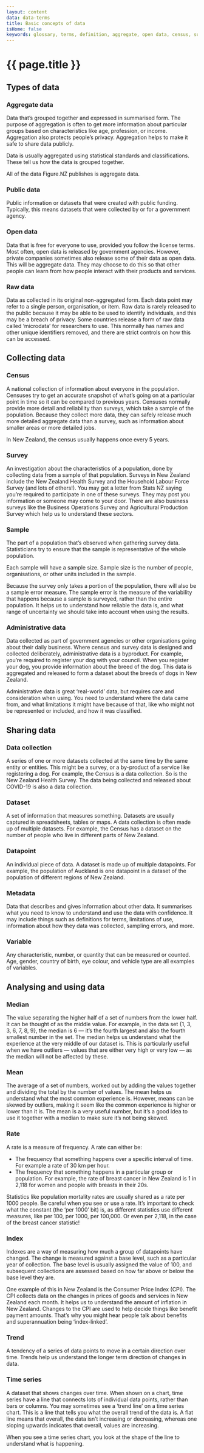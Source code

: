 ```yaml
---
layout: content
data: data-terms
title: Basic concepts of data
isHome: false
keywords: glossary, terms, definition, aggregate, open data, census, survey, sample, dataset, variable, median, mean, rate, index, trend
---
```


# {{ page.title }}
## Types of data

### Aggregate data

Data that’s grouped together and expressed in summarised form. The purpose of aggregation is often to get more information about particular groups based on characteristics like age, profession, or income. Aggregation also protects people’s privacy. Aggregation helps to make it safe to share data publicly.

Data is usually aggregated using statistical standards and classifications. These tell us how the data is grouped together.

All of the data Figure.NZ publishes is aggregate data.

### Public data

Public information or datasets that were created with public funding. Typically, this means datasets that were collected by or for a government agency. 

### Open data

Data that is free for everyone to use, provided you follow the license terms. Most often, open data is released by government agencies. However, private companies sometimes also release some of their data as open data. This will be aggregate data. They may choose to do this so that other people can learn from how people interact with their products and services.

### Raw data

Data as collected in its original non-aggregated form. Each data point may refer to a single person, organisation, or item. Raw data is rarely released to the public because it may be able to be used to identify individuals, and this may be a breach of privacy. Some countries release a form of raw data called ‘microdata’ for researchers to use. This normally has names and other unique identifiers removed, and there are strict controls on how this can be accessed.

## Collecting data

### Census

A national collection of information about everyone in the population. Censuses try to get an accurate snapshot of what’s going on at a particular point in time so it can be compared to previous years. Censuses normally provide more detail and reliability than surveys, which take a sample of the population. Because they collect more data, they can safely release much more detailed aggregate data than a survey, such as information about smaller areas or more detailed jobs.

In New Zealand, the census usually happens once every 5 years.

### Survey

An investigation about the characteristics of a population, done by collecting data from a sample of that population. Surveys in New Zealand include the New Zealand Health Survey and the Household Labour Force Survey (and lots of others!). You may get a letter from Stats NZ saying you’re required to participate in one of these surveys. They may post you information or someone may come to your door. There are also business surveys like the Business Operations Survey and Agricultural Production Survey which help us to understand these sectors.

### Sample

The part of a population that’s observed when gathering survey data. Statisticians try to ensure that the sample is representative of the whole population.

Each sample will have a sample size. Sample size is the number of people, organisations, or other units included in the sample. 

Because the survey only takes a portion of the population, there will also be a sample error measure. The sample error is the measure of the variability that happens because a sample is surveyed, rather than the entire population. It helps us to understand how reliable the data is, and what range of uncertainty we should take into account when using the results.

### Administrative data

Data collected as part of government agencies or other organisations going about their daily business. Where census and survey data is designed and collected deliberately, administrative data is a byproduct. For example, you’re required to register your dog with your council. When you register your dog, you provide information about the breed of the dog. This data is aggregated and released to form a dataset about the breeds of dogs in New Zealand.

Administrative data is great ‘real-world’ data, but requires care and consideration when using. You need to understand where the data came from, and what limitations it might have because of that, like who might not be represented or included, and how it was classified.

## Sharing data

### Data collection

A series of one or more datasets collected at the same time by the same entity or entities. This might be a survey, or a by-product of a service like registering a dog. For example, the Census is a data collection. So is the New Zealand Health Survey. The data being collected and released about COVID-19 is also a data collection.

### Dataset

A set of information that measures something. Datasets are usually captured in spreadsheets, tables or maps. A data collection is often made up of multiple datasets. For example, the Census has a dataset on the number of people who live in different parts of New Zealand.

### Datapoint

An individual piece of data. A dataset is made up of multiple datapoints. For example, the population of Auckland is one datapoint in a dataset of the population of different regions of New Zealand.

### Metadata

Data that describes and gives information about other data. It summarises what you need to know to understand and use the data with confidence. It may include things such as definitions for terms, limitations of use, information about how they data was collected, sampling errors, and more.

### Variable

Any characteristic, number, or quantity that can be measured or counted. Age, gender, country of birth, eye colour, and vehicle type are all examples of variables.

## Analysing and using data

### Median

The value separating the higher half of a set of numbers from the lower half. It can be thought of as the middle value. For example, in the data set {1, 3, 3, 6, 7, 8, 9}, the median is 6 — it’s the fourth largest and also the fourth smallest number in the set. The median helps us understand what the experience at the very middle of our dataset is. This is particularly useful when we have outliers — values that are either very high or very low — as the median will not be affected by these.

### Mean

The average of a set of numbers, worked out by adding the values together and dividing the total by the number of values. The mean helps us understand what the most common experience is. However, means can be skewed by outliers, making it seem like the common experience is higher or lower than it is. The mean is a very useful number, but it’s a good idea to use it together with a median to make sure it’s not being skewed.

### Rate

A rate is a measure of frequency. A rate can either be:

- The frequency that something happens over a specific interval of time. For example a rate of 30 km per hour.
- The frequency that something happens in a particular group or population. For example, the rate of breast cancer in New Zealand is 1 in 2,118 for women and people with breasts in their 20s.

Statistics like population mortality rates are usually shared as a rate per 1000 people. Be careful when you see or use a rate. It’s important to check what the constant (the ‘per 1000’ bit) is, as different statistics use different measures, like per 100, per 1000, per 100,000. Or even per 2,118, in the case of the breast cancer statistic!

### Index

Indexes are a way of measuring how much a group of datapoints have changed. The change is measured against a base level, such as a particular year of collection. The base level is usually assigned the value of 100, and subsequent collections are assessed based on how far above or below the base level they are.

One example of this in New Zealand is the Consumer Price Index (CPI). The CPI collects data on the changes in prices of goods and services in New Zealand each month. It helps us to understand the amount of inflation in New Zealand. Changes to the CPI are used to help decide things like benefit payment amounts. That’s why you might hear people talk about benefits and superannuation being ‘index-linked’.

### Trend

A tendency of a series of data points to move in a certain direction over time. Trends help us understand the longer term direction of changes in data.

### Time series

A dataset that shows changes over time. When shown on a chart, time series have a line that connects lots of individual data points, rather than bars or columns. You may sometimes see a ‘trend line’ on a time series chart. This is a line that tells you what the overall trend of the data is. A flat line means that overall, the data isn’t increasing or decreasing, whereas one sloping upwards indicates that overall, values are increasing.

When you see a time series chart, you look at the shape of the line to understand what is happening.